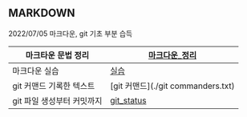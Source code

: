 ## MARKDOWN
2022/07/05 마크다운, git 기초 부분 습득

| 마크타운 문법 정리         | [마크다운_정리](./마크다운_정리.md) |
| -------------------------- | ----------------------------------- |
| 마크다운 실습              | [실습](./Markdown_실습.md)          |
| git 커맨드 기록한 텍스트   | [git 커맨드](./git commanders.txt)  |
| git 파일 생성부터 커밋까지 | [git_status](./git_status.md)       |

